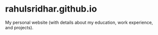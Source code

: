 # rahulsridhar.github.io
My personal website (with details about my education, work experience, and projects).
